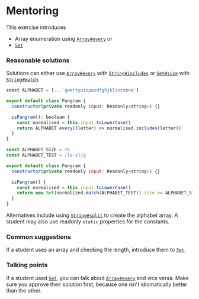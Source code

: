 # Mentoring

This exercise introduces
- Array enumeration using [`Array#every`](https://developer.mozilla.org/en-US/docs/Web/JavaScript/Reference/Global_Objects/Array/every) or
- [`Set`](https://developer.mozilla.org/en-US/docs/Web/JavaScript/Reference/Global_Objects/Set)

### Reasonable solutions

Solutions can either use [`Array#every`](https://developer.mozilla.org/en-US/docs/Web/JavaScript/Reference/Global_Objects/Array/every) with [`String#includes`](https://developer.mozilla.org/en-US/docs/Web/JavaScript/Reference/Global_Objects/String/includes) or [`Set#size`](https://developer.mozilla.org/en-US/docs/Web/JavaScript/Reference/Global_Objects/Set/size) with
[`String#match`](https://developer.mozilla.org/en-US/docs/Web/JavaScript/Reference/Global_Objects/String/match):

```javascript
const ALPHABET = [...'qwertyuiopasdfghjklzxcvbnm']

export default class Pangram {
  constructor(private readonly input: Readonly<string>) {}

  isPangram(): boolean {
    const normalised = this.input.toLowerCase()
    return ALPHABET.every((letter) => normalised.includes(letter))
  }
}
```

```javascript
const ALPHABET_SIZE = 26
const ALPHABET_TEST = /[a-z]/g

export default class Pangram {
  constructor(private readonly input: Readonly<string>) {}

  isPangram() {
    const normalised = this.input.toLowerCase()
    return new Set(normalized.match(ALPHABET_TEST)).size >= ALPHABET_SIZE
  }
}
```

Alternatives include using [`String#split`](https://developer.mozilla.org/en-US/docs/Web/JavaScript/Reference/Global_Objects/String/split) to create the alphabet array.
A student may also use readonly `static` properties for the constants.

### Common suggestions
If a student uses an array and checking the length, introduce them to [`Set`](https://developer.mozilla.org/en-US/docs/Web/JavaScript/Reference/Global_Objects/Set).

### Talking points
If a student used [`Set`](https://developer.mozilla.org/en-US/docs/Web/JavaScript/Reference/Global_Objects/Set), you can talk about [`Array#every`](https://developer.mozilla.org/en-US/docs/Web/JavaScript/Reference/Global_Objects/Array/every) and vice versa. Make
sure you approve their solution first, because one isn't idiomatically better
than the other.
